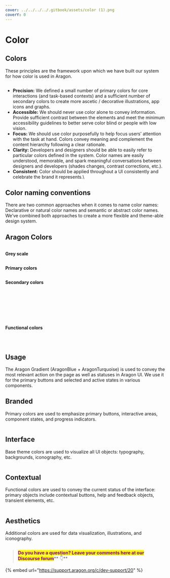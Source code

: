 ```yaml
---
cover: ../../../../.gitbook/assets/color (1).png
coverY: 0
---
```


# Color

## Colors <a href="#colors" id="colors"></a>

These principles are the framework upon which we have built our system for how color is used in Aragon.

<figure><img src="../../../../.gitbook/assets/naming.svg" alt=""><figcaption></figcaption></figure>

* **Precision:** We defined a small number of primary colors for core interactions (and task-based contexts) and a sufficient number of secondary colors to create more ascetic / decorative illustrations, app icons and graphs.
* **Accessible:** We should never use color alone to convey information. Provide sufficient contrast between the elements and meet the minimum accessibility guidelines to better serve color blind or people with low vision.
* **Focus:** We should use color purposefully to help focus users’ attention with the task at hand. Colors convey meaning and complement the content hierarchy following a clear rationale.
* **Clarity:** Developers and designers should be able to easily refer to particular colors defined in the system. Color names are easily understood, memorable, and spark meaningful conversations between designers and developers (shades changes, contrast corrections, etc.).
* **Consistent:** Color should be applied throughout a UI consistently and celebrate the brand it represents.\


## Color naming conventions <a href="#color-naming-conventions" id="color-naming-conventions"></a>

There are two common approaches when it comes to name color names: Declarative or natural color names and semantic or abstract color names. We’ve combined both approaches to create a more flexible and theme-able design system.

## Aragon Colors <a href="#aragon-colors" id="aragon-colors"></a>

<figure><img src="../../../../.gitbook/assets/Schermata 2022-08-29 alle 23.39.55.png" alt=""><figcaption></figcaption></figure>

**Grey scale**

<figure><img src="../../../../.gitbook/assets/Schermata 2022-08-29 alle 23.42.23.png" alt=""><figcaption></figcaption></figure>

**Primary colors**

<figure><img src="../../../../.gitbook/assets/Schermata 2022-08-29 alle 23.42.32.png" alt=""><figcaption></figcaption></figure>

**Secondary colors**&#x20;

<figure><img src="../../../../.gitbook/assets/Schermata 2022-08-29 alle 23.42.51.png" alt=""><figcaption></figcaption></figure>

<figure><img src="../../../../.gitbook/assets/Schermata 2022-08-29 alle 23.42.58.png" alt=""><figcaption></figcaption></figure>

<figure><img src="../../../../.gitbook/assets/Schermata 2022-08-29 alle 23.43.05.png" alt=""><figcaption></figcaption></figure>

<figure><img src="../../../../.gitbook/assets/Schermata 2022-08-29 alle 23.43.11 (1).png" alt=""><figcaption></figcaption></figure>

<figure><img src="../../../../.gitbook/assets/Schermata 2022-08-29 alle 23.43.17.png" alt=""><figcaption></figcaption></figure>

<figure><img src="../../../../.gitbook/assets/Schermata 2022-08-29 alle 23.43.26.png" alt=""><figcaption></figcaption></figure>

<figure><img src="../../../../.gitbook/assets/Schermata 2022-08-29 alle 23.43.33.png" alt=""><figcaption></figcaption></figure>

<figure><img src="../../../../.gitbook/assets/Schermata 2022-08-29 alle 23.43.40.png" alt=""><figcaption></figcaption></figure>

**Functional colors**&#x20;

<figure><img src="../../../../.gitbook/assets/Schermata 2022-08-29 alle 23.43.47.png" alt=""><figcaption></figcaption></figure>

<figure><img src="../../../../.gitbook/assets/Schermata 2022-08-29 alle 23.43.53.png" alt=""><figcaption></figcaption></figure>

<figure><img src="../../../../.gitbook/assets/Schermata 2022-08-29 alle 23.43.59.png" alt=""><figcaption></figcaption></figure>

## Usage <a href="#usage" id="usage"></a>

The Aragon Gradient (AragonBlue + AragonTurquoise) is used to convey the most relevant action on the page as well as statuses in Aragon UI. We use it for the primary buttons and selected and active states in various components.

## Branded <a href="#branded" id="branded"></a>

Primary colors are used to emphasize primary buttons, interactive areas, component states, and progress indicators.

<figure><img src="../../../../.gitbook/assets/branded (1).svg" alt=""><figcaption></figcaption></figure>

## Interface <a href="#interface" id="interface"></a>

Base theme colors are used to visualize all UI objects: typography, backgrounds, iconography, etc.

<figure><img src="../../../../.gitbook/assets/interface.svg" alt=""><figcaption></figcaption></figure>

## Contextual <a href="#contextual" id="contextual"></a>

Functional colors are used to convey the current status of the interface: primary objects include contextual buttons, help and feedback objects, transient elements, etc.

<figure><img src="../../../../.gitbook/assets/contextual.svg" alt=""><figcaption></figcaption></figure>

## Aesthetics <a href="#aesthetics" id="aesthetics"></a>

Additional colors are used for data visualization, illustrations, and iconography.

<figure><img src="../../../../.gitbook/assets/aesthetics.svg" alt=""><figcaption></figcaption></figure>



> <mark style="color:purple;">**Do you have a question? Leave your comments here at our Discourse forum**</mark>** 👇**

{% embed url="https://support.aragon.org/c/dev-support/20" %}
